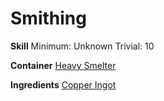 <!-- TITLE: Flat Sheet Of Copper -->
<!-- SUBTITLE:  -->
# Smithing
**Skill**
Minimum: Unknown
Trivial: 10

**Container**
[Heavy Smelter](heavy-smelter)

**Ingredients**
[Copper Ingot](copper-ingot)